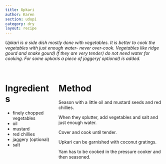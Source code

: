 ```yaml
---
title: Upkari
author: Karen
section: udupi
category: dry
layout: recipe
---
```

_Upkari is a side dish mostly done with vegetables._
_It is better to cook the vegetables with just enough water- never over-cook._
_Vegetables like ridge gourd and snake gourd) If they are very tender) do not need water for cooking._
_For some upkaris a piece of jaggery( optional) is added._

<br>
<div class='columns'> <div class='column is-one-third p-3' markdown='1'>

# Ingredients

* finely chopped vegetables
* oil
* mustard
* red chillies
* jaggery (optional)
* salt




</div> <div class='column is-two-thirds p-3' markdown='1'>

# Method

Season with a little oil and mustard seeds and red chillies.

When they splutter, add vegetables and salt and just enough water.

Cover and cook until tender.

Upkari can be garnished with coconut gratings.

Yam has to be cooked in the pressure cooker and then seasoned.



</div> </div>